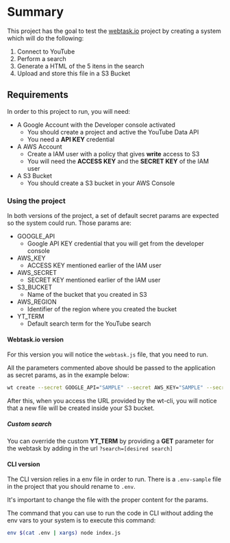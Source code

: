 # Summary

This project has the goal to test the [webtask.io](https://webtask.io) project by creating a system which will do the following:  

1. Connect to YouTube
2. Perform a search
3. Generate a HTML of the 5 itens in the search
4. Upload and store this file in a S3 Bucket

## Requirements

In order to this project to run, you will need:

- A Google Account with the Developer console activated
  - You should create a project and active the YouTube Data API
  - You need a **API KEY** credential
- A AWS Account
  - Create a IAM user with a policy that gives **write** access to S3
  - You will need the **ACCESS KEY** and the **SECRET KEY** of the IAM user
- A S3 Bucket
  - You should create a S3 bucket in your AWS Console

### Using the project

In both versions of the project, a set of default secret params are expected so the system could run. Those params are:

- GOOGLE_API
  - Google API KEY credential that you will get from the developer console
- AWS_KEY
  - ACCESS KEY mentioned earlier of the IAM user
- AWS_SECRET
  - SECRET KEY mentioned earlier of the IAM user
- S3_BUCKET
  - Name of the bucket that you created in S3
- AWS_REGION
  - Identifier of the region where you created the bucket
- YT_TERM
  - Default search term for the YouTube search

#### Webtask.io version

For this version you will notice the ```webtask.js``` file, that you need to run.


All the parameters commented above should be passed to the application as secret params, as in the example below:

```bash
wt create --secret GOOGLE_API="SAMPLE" --secret AWS_KEY="SAMPLE" --secret AWS_SECRET="SAMPLE" --secret S3_BUCKET="SAMPLE" --secret YT_TERM="surfboards" --secret AWS_REGION="us-east-1" webtask.js
```

After this, when you access the URL provided by the wt-cli, you will notice that a new file will be created inside your S3 bucket.

##### Custom search

You can override the custom **YT_TERM** by providing a **GET** parameter for the webtask by adding in the url ```?search=[desired search]```

#### CLI version

The CLI version relies in a env file in order to run. There is a ```.env-sample``` file in the project that you should rename to ```.env```.

It's important to change the file with the proper content for the params.

The command that you can use to run the code in CLI without adding the env vars to your system is to execute this command:

```bash
env $(cat .env | xargs) node index.js
```
